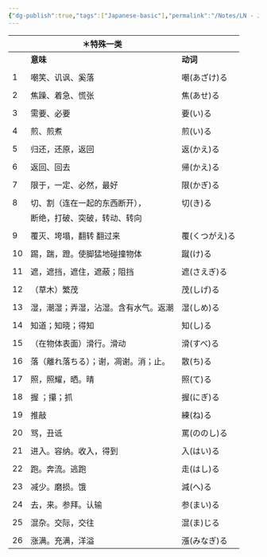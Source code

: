 ```yaml
---
{"dg-publish":true,"tags":["Japanese-basic"],"permalink":"/Notes/LN - Japanese - 特殊一类动词/","dgPassFrontmatter":true}
---
```



|     | ＊特殊一类              |          |
| --- | ------------------ | -------- |
|     | **意味**             | **动词**   |
|     |                    |          |
| 1   | 嘲笑、讥讽、奚落           | 嘲(あざけ)る  |
|     |                    |          |
| 2   | 焦躁、着急、慌张           | 焦(あせ)る   |
|     |                    |          |
| 3   | 需要、必要              | 要(い)る    |
|     |                    |          |
| 4   | 煎、煎煮               | 煎(い)る    |
|     |                    |          |
| 5   | 归还，还原，返回           | 返(かえ)る   |
|     |                    |          |
| 6   | 返回、回去              | 帰(かえ)る   |
|     |                    |          |
| 7   | 限于，一定、必然，最好        | 限(かぎ)る   |
|     |                    |          |
| 8   | 切、割（连在一起的东西断开），    | 切(き)る    |
|     | 断绝，打破、突破，转动、转向     |          |
|     |                    |          |
| 9   | 覆灭、垮塌，翻转 翻过来       | 覆(くつがえ)る |
|     |                    |          |
| 10  | 踢，踹，蹬。使脚猛地碰撞物体     | 蹴(け)る    |
|     |                    |          |
| 11  | 遮，遮挡，遮住，遮蔽；阻挡      | 遮(さえぎ)る  |
|     |                    |          |
| 12  | （草木）繁茂             | 茂(しげ)る   |
|     |                    |          |
| 13  | 湿，潮湿；弄湿，沾湿。含有水气。返潮 | 湿(しめ)る   |
|     |                    |          |
| 14  | 知道；知晓；得知           | 知(し)る    |
|     |                    |          |
| 15  | （在物体表面）滑行。滑动       | 滑(すべ)る   |
|     |                    |          |
| 16  | 落（離れ落ちる）；谢，凋谢。消；止。 | 散(ち)る    |
|     |                    |          |
| 17  | 照，照耀，晒。晴           | 照(て)る    |
|     |                    |          |
| 18  | 握 ；攥；抓             | 握(にぎ)る   |
|     |                    |          |
| 19  | 推敲                 | 練(ね)る    |
|     |                    |          |
| 20  | 骂，丑诋               | 罵(ののし)る  |
|     |                    |          |
| 21  | 进入。容纳。收入，得到        | 入(はい)る   |
|     |                    |          |
| 22  | 跑。奔流。逃跑            | 走(はし)る   |
|     |                    |          |
| 23  | 减少。磨损。饿            | 減(へ)る    |
|     |                    |          |
| 24  | 去，来。参拜。认输          | 参(まい)る   |
|     |                    |          |
| 25  | 混杂。交际，交往           | 混(ま)じる   |
|     |                    |          |
| 26  | 涨满。充满，洋溢           | 漲(みなぎ)る  |
